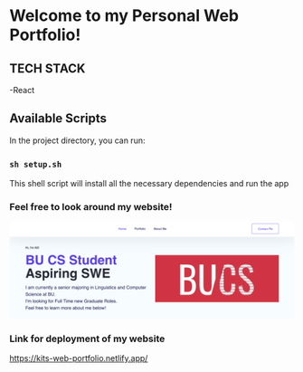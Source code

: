 # Welcome to my Personal Web Portfolio!
## TECH STACK
-React
## Available Scripts

In the project directory, you can run:

### `sh setup.sh`
This shell script will install all the necessary dependencies and run the app

### Feel free to look around my website! 
![Description of the image](public/img/website.png)

### Link for deployment of my website
https://kits-web-portfolio.netlify.app/
